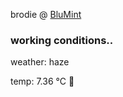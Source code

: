brodie @ [BluMint](https://www.linkedin.com/company/blumint-io/)

<!--weather_start-->
### working conditions..

weather: haze 

temp: 7.36 °C 🧥

<!--weather_end-->
